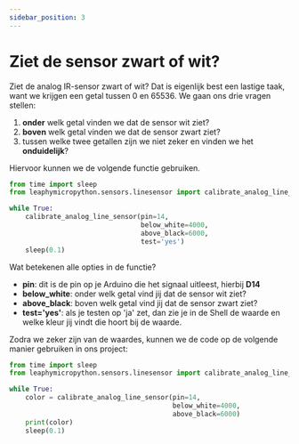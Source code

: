 ```yaml
---
sidebar_position: 3
---
```


# Ziet de sensor zwart of wit?
Ziet de analog IR-sensor zwart of wit?
Dat is eigenlijk best een lastige taak, want we krijgen een getal tussen 0 en 65536.
We gaan ons drie vragen stellen:
1. **onder** welk getal vinden we dat de sensor wit ziet?
2. **boven** welk getal vinden we dat de sensor zwart ziet?
3. tussen welke twee getallen zijn we niet zeker en vinden we het **onduidelijk**?

Hiervoor kunnen we de volgende functie gebruiken.

```python 
from time import sleep
from leaphymicropython.sensors.linesensor import calibrate_analog_line_sensor

while True:
    calibrate_analog_line_sensor(pin=14,
                                 below_white=4000,
                                 above_black=6000,
                                 test='yes')
    sleep(0.1)
```
Wat betekenen alle opties in de functie?
- **pin**: dit is de pin op je Arduino die het signaal uitleest, hierbij **D14**
- **below_white**: onder welk getal vind jij dat de sensor wit ziet?
- **above_black**: boven welk getal vind jij dat de sensor zwart ziet?
- **test='yes'**: als je testen op 'ja' zet, dan zie je in de Shell de waarde en welke kleur jij vindt die hoort bij de waarde.

Zodra we zeker zijn van de waardes, kunnen we de code op de volgende manier gebruiken in ons project:

```python
from time import sleep
from leaphymicropython.sensors.linesensor import calibrate_analog_line_sensor

while True:
    color = calibrate_analog_line_sensor(pin=14,
                                         below_white=4000,
                                         above_black=6000)
    print(color)
    sleep(0.1)
```